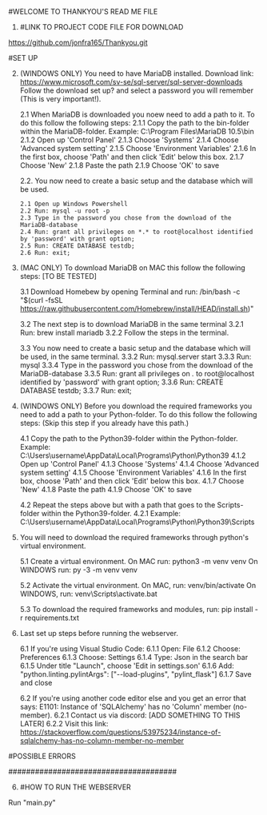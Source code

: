 #WELCOME TO THANKYOU'S READ ME FILE

1. #LINK TO PROJECT CODE FILE FOR DOWNLOAD

https://github.com/jonfra165/Thankyou.git

#SET UP

2.  (WINDOWS ONLY) You need to have MariaDB installed.
    Download link: https://www.microsoft.com/sv-se/sql-server/sql-server-downloads
    Follow the download set up? and select a password you will remember (This is very important!).

    2.1 When MariaDB is downloaded you noew need to add a path to it. To do this follow the following steps:
        2.1.1 Copy the path to the bin-folder within the MariaDB-folder.
            Example: C:\Program Files\MariaDB 10.5\bin
        2.1.2 Open up 'Control Panel'
        2.1.3 Choose 'Systems'
        2.1.4 Choose 'Advanced system setting'
        2.1.5 Choose 'Environment Variables'
        2.1.6 In the first box, choose 'Path' and then click 'Edit' below this box.
        2.1.7 Choose 'New'
        2.1.8 Paste the path
        2.1.9 Choose 'OK' to save

    2.2. You now need to create a basic setup and the database which will be used.
        
        2.1 Open up Windows Powershell
        2.2 Run: mysql -u root -p
        2.3 Type in the password you chose from the download of the MariaDB-database
        2.4 Run: grant all privileges on *.* to root@localhost identified by 'password' with grant option;
        2.5 Run: CREATE DATABASE testdb;
        2.6 Run: exit;

3. (MAC ONLY) To download MariaDB on MAC this follow the following steps: [TO BE TESTED]

    3.1 Download Homebew by opening Terminal and run: /bin/bash -c "$(curl -fsSL https://raw.githubusercontent.com/Homebrew/install/HEAD/install.sh)"
    
    3.2 The next step is to download MariaDB in the same terminal
        3.2.1 Run: brew install mariadb
        3.2.2 Follow the steps in the terminal.
    
    3.3 You now need to create a basic setup and the database which will be used, in the same terminal.
        3.3.2 Run: mysql.server start
        3.3.3 Run: mysql
        3.3.4 Type in the password you chose from the download of the MariaDB-database
        3.3.5 Run: grant all privileges on *.* to root@localhost identified by 'password' with grant option;
        3.3.6 Run: CREATE DATABASE testdb;
        3.3.7 Run: exit;
    
4. (WINDOWS ONLY) Before you download the required frameworks you need to add a path to your Python-folder. To do this follow the following steps: (Skip this step if you already have this path.)
    
    4.1 Copy the path to the Python39-folder within the Python-folder.
            Example: C:\Users\username\AppData\Local\Programs\Python\Python39
        4.1.2 Open up 'Control Panel'
        4.1.3 Choose 'Systems'
        4.1.4 Choose 'Advanced system setting'
        4.1.5 Choose 'Environment Variables'
        4.1.6 In the first box, choose 'Path' and then click 'Edit' below this box.
        4.1.7 Choose 'New'
        4.1.8 Paste the path
        4.1.9 Choose 'OK' to save
    
    4.2 Repeat the steps above but with a path that goes to the Scripts-folder within the Python39-folder.
        4.2.1 Example: C:\Users\username\AppData\Local\Programs\Python\Python39\Scripts

5. You will need to download the required frameworks through python's virtual environment.

    5.1 Create a virtual environment.
        On MAC run: python3 -m venv venv
        On WINDOWS run: py -3 -m venv venv
        
    5.2 Activate the virtual environment.
        On MAC, run: venv/bin/activate
        On WINDOWS, run: venv\Scripts\activate.bat

    5.3 To download the required frameworks and modules, run: pip install -r requirements.txt

6. Last set up steps before running the webserver.

    6.1 If you're using Visual Studio Code:
        6.1.1 Open: File
        6.1.2 Choose: Preferences
        6.1.3 Choose: Settings
        6.1.4 Type: Json in the search bar
        6.1.5 Under title "Launch", choose 'Edit in settings.son'
        6.1.6 Add: "python.linting.pylintArgs": ["--load-plugins", "pylint_flask"]
        6.1.7 Save and close
    
    6.2 If you're using another code editor else and you get an error that says: E1101: Instance of 'SQLAlchemy' has no 'Column' member (no-member). 
        6.2.1 Contact us via discord: [ADD SOMETHING TO THIS LATER]
        6.2.2 Visit this link: https://stackoverflow.com/questions/53975234/instance-of-sqlalchemy-has-no-column-member-no-member

#POSSIBLE ERRORS

######################################

6. #HOW TO RUN THE WEBSERVER

Run "main.py"